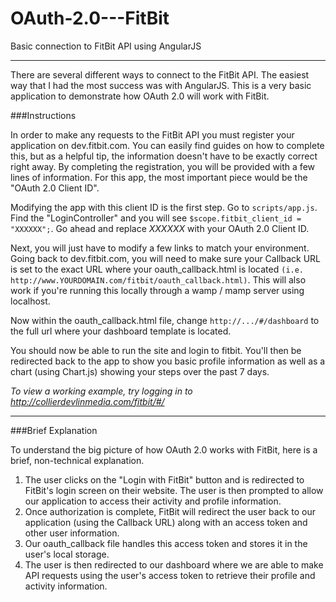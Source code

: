 # OAuth-2.0---FitBit

Basic connection to FitBit API using AngularJS

------------------------

There are several different ways to connect to the FitBit API. The easiest way that I had the most success was with AngularJS. This is a very basic application to demonstrate how OAuth 2.0 will work with FitBit.

###Instructions

In order to make any requests to the FitBit API you must register your application on dev.fitbit.com. You can easily find guides on how to complete this, but as a helpful tip, the information doesn't have to be exactly correct right away. By completing the registration, you will be provided with a few lines of information. For this app, the most important piece would be the "OAuth 2.0 Client ID".

Modifying the app with this client ID is the first step. Go to ```scripts/app.js```. Find the "LoginController" and you will see ```$scope.fitbit_client_id = "XXXXXX";```. Go ahead and replace _XXXXXX_ with your OAuth 2.0 Client ID.

Next, you will just have to modify a few links to match your environment. Going back to dev.fitbit.com, you will need to make sure your Callback URL is set to the exact URL where your oauth_callback.html is located ```(i.e. http://www.YOURDOMAIN.com/fitbit/oauth_callback.html)```. This will also work if you're running this locally through a wamp / mamp server using localhost.

Now within the oauth_callback.html file, change ```http://.../#/dashboard``` to the full url where your dashboard template is located.

You should now be able to run the site and login to fitbit. You'll then be redirected back to the app to show you basic profile information as well as a chart (using Chart.js) showing your steps over the past 7 days.

_To view a working example, try logging in to http://collierdevlinmedia.com/fitbit/#/_

------------------------

###Brief Explanation

To understand the big picture of how OAuth 2.0 works with FitBit, here is a brief, non-technical explanation.

1. The user clicks on the "Login with FitBit" button and is redirected to FitBit's login screen on their website. The user is then prompted to allow our application to access their activity and profile information.
2. Once authorization is complete, FitBit will redirect the user back to our application (using the Callback URL) along with an access token and other user information.
3. Our oauth_callback file handles this access token and stores it in the user's local storage.
4. The user is then redirected to our dashboard where we are able to make API requests using the user's access token to retrieve their profile and activity information.
